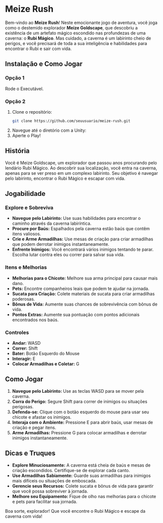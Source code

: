 # Meize Rush

Bem-vindo ao **Meize Rush**! Neste emocionante jogo de aventura, você joga como o destemido explorador **Meize Goldscape**, que descobriu a existência de um artefato mágico escondido nas profundezas de uma caverna: o **Rubi Mágico**. Mas cuidado, a caverna é um labirinto cheio de perigos, e você precisará de toda a sua inteligência e habilidades para encontrar o Rubi e sair com vida.

## Instalação e Como Jogar

### Opção 1

Rode o Executável.

### Opção 2
1. Clone o repositório:
   ```sh
   git clone https://github.com/seuusuario/meize-rush.git
2. Navegue até o diretório com a Unity:
3. Aperte o Play!


## História

Você é Meize Goldscape, um explorador que passou anos procurando pelo lendário Rubi Mágico. Ao descobrir sua localização, você entra na caverna, apenas para se ver preso em um complexo labirinto. Seu objetivo é navegar pelo labirinto, encontrar o Rubi Mágico e escapar com vida.

## Jogabilidade

### Explore e Sobreviva

- **Navegue pelo Labirinto:** Use suas habilidades para encontrar o caminho através da caverna labiríntica.
- **Procure por Baús:** Espalhados pela caverna estão baús que contêm itens valiosos.
- **Crie e Arme Armadilhas:** Use mesas de criação para criar armadilhas que podem derrotar inimigos instantaneamente.
- **Enfrente Inimigos:** Você encontrará vários inimigos tentando te parar. Escolha lutar contra eles ou correr para salvar sua vida.

### Itens e Melhorias

- **Melhorias para o Chicote:** Melhore sua arma principal para causar mais dano.
- **Pets:** Encontre companheiros leais que podem te ajudar na jornada.
- **Sucata para Criação:** Colete materiais de sucata para criar armadilhas poderosas.
- **Bônus de Vida:** Aumente suas chances de sobrevivência com bônus de vida.
- **Pontos Extras:** Aumente sua pontuação com pontos adicionais encontrados nos baús.

### Controles

- **Andar:** WASD
- **Correr:** Shift
- **Bater:** Botão Esquerdo do Mouse
- **Interagir:** E
- **Colocar Armadilhas e Coletar:** G

## Como Jogar

1. **Navegue pelo Labirinto:** Use as teclas WASD para se mover pela caverna.
2. **Corra do Perigo:** Segure Shift para correr de inimigos ou situações perigosas.
3. **Defenda-se:** Clique com o botão esquerdo do mouse para usar seu chicote e afastar os inimigos.
4. **Interaja com o Ambiente:** Pressione E para abrir baús, usar mesas de criação e pegar itens.
5. **Arme Armadilhas:** Pressione G para colocar armadilhas e derrotar inimigos instantaneamente.

## Dicas e Truques

- **Explore Minuciosamente:** A caverna está cheia de baús e mesas de criação escondidos. Certifique-se de explorar cada canto.
- **Use Armadilhas Sabiamente:** Guarde suas armadilhas para inimigos mais difíceis ou situações de emboscada.
- **Gerencie seus Recursos:** Colete sucata e bônus de vida para garantir que você possa sobreviver à jornada.
- **Melhore seu Equipamento:** Fique de olho nas melhorias para o chicote e pets para facilitar sua jornada.

Boa sorte, explorador! Que você encontre o Rubi Mágico e escape da caverna com vida!
